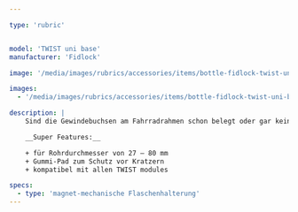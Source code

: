 ```yaml
---

type: 'rubric'


model: 'TWIST uni base'
manufacturer: 'Fidlock'

image: '/media/images/rubrics/accessories/items/bottle-fidlock-twist-uni-base_01.jpg'

images: 
  - '/media/images/rubrics/accessories/items/bottle-fidlock-twist-uni-base_02.jpg'

description: |
    Sind die Gewindebuchsen am Fahrradrahmen schon belegt oder gar keine vorhanden, können die TWIST modules mit dem universellen Flaschenhalter, der TWIST uni base, dank flexibler und wiederverschließbarerer Kabelbinder sicher und rutschfest am Fahrrad befestigt werden.

    __Super Features:__

    + für Rohrdurchmesser von 27 – 80 mm 
    + Gummi-Pad zum Schutz vor Kratzern 
    + kompatibel mit allen TWIST modules

specs:
  - type: 'magnet-mechanische Flaschenhalterung'
---
```

